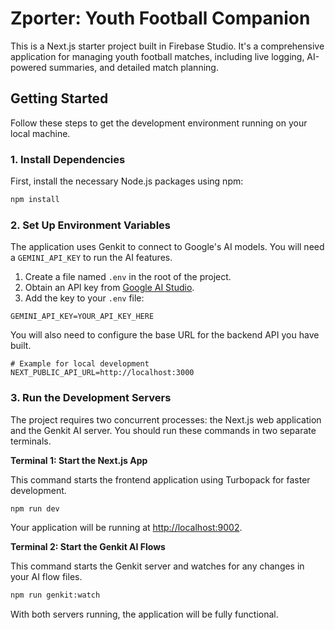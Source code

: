 # Zporter: Youth Football Companion

This is a Next.js starter project built in Firebase Studio. It's a comprehensive application for managing youth football matches, including live logging, AI-powered summaries, and detailed match planning.

## Getting Started

Follow these steps to get the development environment running on your local machine.

### 1. Install Dependencies

First, install the necessary Node.js packages using npm:

```bash
npm install
```

### 2. Set Up Environment Variables

The application uses Genkit to connect to Google's AI models. You will need a `GEMINI_API_KEY` to run the AI features.

1.  Create a file named `.env` in the root of the project.
2.  Obtain an API key from [Google AI Studio](https://aistudio.google.com/app/apikey).
3.  Add the key to your `.env` file:

```env
GEMINI_API_KEY=YOUR_API_KEY_HERE
```

You will also need to configure the base URL for the backend API you have built.

```env
# Example for local development
NEXT_PUBLIC_API_URL=http://localhost:3000
```

### 3. Run the Development Servers

The project requires two concurrent processes: the Next.js web application and the Genkit AI server. You should run these commands in two separate terminals.

**Terminal 1: Start the Next.js App**

This command starts the frontend application using Turbopack for faster development.

```bash
npm run dev
```

Your application will be running at [http://localhost:9002](http://localhost:9002).

**Terminal 2: Start the Genkit AI Flows**

This command starts the Genkit server and watches for any changes in your AI flow files.

```bash
npm run genkit:watch
```

With both servers running, the application will be fully functional.
